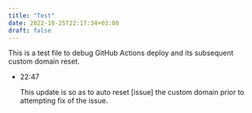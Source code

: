 ```yaml
---
title: "Test"
date: 2022-10-25T22:17:34+03:00
draft: false
---
```


This is a test file to debug GitHub Actions deploy and its subsequent custom domain reset. 

- 22:47

  This update is so as to auto reset [issue] the custom domain prior to attempting fix of the issue.
